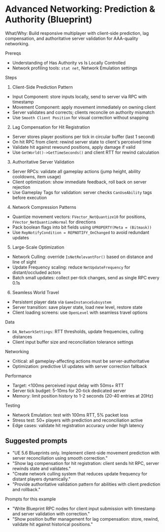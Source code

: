 # Advanced Networking: Prediction & Authority (Blueprint)

What/Why: Build responsive multiplayer with client-side prediction, lag compensation, and authoritative server validation for AAA-quality networking.

Prereqs

- Understanding of Has Authority vs Is Locally Controlled
- Network profiling tools: `stat net`, Network Emulation settings

Steps

1. Client-Side Prediction Pattern

- Input Component: store inputs locally, send to server via RPC with timestamp
- Movement Component: apply movement immediately on owning client
- Server validates and corrects; clients reconcile on authority mismatch
- Use `Smooth Client Position` for visual correction without snapping

2. Lag Compensation for Hit Registration

- Server stores player positions per tick in circular buffer (last 1 second)
- On hit RPC from client: rewind server state to client's perceived time
- Validate hit against rewound positions, apply damage if valid
- Use `GetWorld()->GetTimeSeconds()` and client RTT for rewind calculation

3. Authoritative Server Validation

- Server RPCs: validate all gameplay actions (jump height, ability cooldowns, item usage)
- Client optimization: show immediate feedback, roll back on server rejection
- Use Gameplay Tags for validation: server checks `CanUseAbility` tags before execution

4. Network Compression Patterns

- Quantize movement vectors: `FVector_NetQuantize10` for positions, `FVector_NetQuantizeNormal` for directions
- Pack boolean flags into bit fields using `UPROPERTY(Meta = (Bitmask))`
- Use `RepNotifyCondition = REPNOTIFY_OnChanged` to avoid redundant updates

5. Large-Scale Optimization

- Network Culling: override `IsNetRelevantFor()` based on distance and line of sight
- Update Frequency scaling: reduce `NetUpdateFrequency` for distant/occluded actors
- Batch small updates: collect per-tick changes, send as single RPC every 0.1s

6. Seamless World Travel

- Persistent player data via `GameInstanceSubsystem`
- Server transition: save player state, load new level, restore state
- Client loading screens: use `OpenLevel` with seamless travel options

Data

- `DA_NetworkSettings`: RTT thresholds, update frequencies, culling distances
- Client input buffer size and reconciliation tolerance settings

Networking

- Critical: all gameplay-affecting actions must be server-authoritative
- Optimization: predictive UI updates with server correction fallback

Performance

- Target: <100ms perceived input delay with 50ms+ RTT
- Server tick budget: 5-10ms for 20-tick dedicated server
- Memory: limit position history to 1-2 seconds (20-40 entries at 20Hz)

Testing

- Network Emulation: test with 100ms RTT, 5% packet loss
- Stress test: 50+ players with prediction and reconciliation active
- Edge cases: validate hit registration accuracy under high latency

## Suggested prompts

- "UE 5.6 Blueprints only. Implement client-side movement prediction with server reconciliation using smooth correction."
- "Show lag compensation for hit registration: client sends hit RPC, server rewinds state and validates."
- "Create network culling system that reduces update frequency for distant players dynamically."
- "Provide authoritative validation pattern for abilities with client prediction and rollback."

Prompts for this example

- "Write Blueprint RPC nodes for client input submission with timestamp and server validation with correction."
- "Show position buffer management for lag compensation: store, rewind, validate hit against historical positions."

